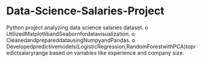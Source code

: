# Data-Science-Salaries-Project
Python project analyzing data science salaries dataset.
o UtilizedMatplotlibandSeabornfordatavisualization.
o CleanedandprepareddatausingNumpyandPandas.
o Developedpredictivemodels(LogisticRegression,RandomForestwithPCA)topredictsalaryrange
based on variables like experience and company size.
